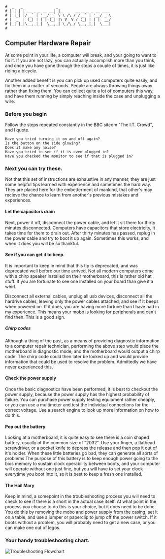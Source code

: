 ```
#  _   _               _
# | | | | __ _ _ __ __| |_      ____ _ _ __ ___
# | |_| |/ _` | '__/ _` \ \ /\ / / _` | '__/ _ \
# |  _  | (_| | | | (_| |\ V  V / (_| | | |  __/
# |_| |_|\__,_|_|  \__,_| \_/\_/ \__,_|_|  \___|
#
```

Computer Hardware Repair
------------------------

At some point in your life, a computer will break, and your going to want to fix it. If you are not lazy, you
can actually accomplish more than you think, and once you have gone through the steps a couple of times, it is
just like riding a bicycle.

Another added benefit is you can pick up used computers quite easily, and fix them in a matter of seconds.
People are always throwing things away rather than fixing them. You can collect quite a lot of computers this
way, and have them running by simply reaching inside the case and unplugging a wire.

### Before you begin

Follow the steps repeated constantly in the BBC sitcom "The I.T. Crowd", and I quote.

    Have you tried turning it on and off again?
    Is the button on the side glowing?
    Does it make any noise?
    Have you tried to see if it is even plugged in?
    Have you checked the monitor to see if that is plugged in?

### Next you can try these.

Not that this set of instructions are exhaustive in any manner, they are just some helpful tips learned with
experience and sometimes the hard way. They are placed here for the embetterment of mankind, that other's may
recieve the chance to learn from another's previous mistakes and experiences.

#### Let the capacitors drain

Next, power it off, disconnect the power cable, and let it sit there for thirty minutes disconnected.
Computers have capacitors that store electricity, it takes time for them to drain out. After thirty minutes
has passed, replug in the power cable and try to boot it up again. Sometimes this works, and when it does you
will be so thankful.

#### See if you can get it to beep.

It is important to keep in mind that this tip is deprecated, and was deprecated well before our time arrived.
Not all modern computers come with a chirp speaker installed on their motherboard, this is rather old hat
stuff. If you are fortunate to see one installed on your board than give it a whirl. 

Disconnect all external cables, unplug all usb devices, disconnect all the hardrive cables, leaving only
the power cables attached, and see if it beeps when powered on. If it does, you are having more fortune than I
have had in my experience. This means your mobo is looking for peripherals and can't find then. This is a good sign.

##### Chirp codes

Although a thing of the past, as a means of providing diagnostic information to a computer repair technician,
performing the above step would place the motherboard in diagnostic mode, and the motherboard would output a
chirp code. The chirp code could then later be looked up and would provide information that could be used to
resolve the problem. Admittedly we have never experienced this.

#### Check the power supply

Once the basic diagnostics have been performed, it is best to checkout the power supply, because the power
supply has the highest probability of failure. You can purchase power supply testing equipment rather cheaply,
or you can use a multimeter and test the individual connections for the correct voltage. Use a search engine
to look up more information on how to do this.

#### Pop out the battery

Looking at a motherboard, it is quite easy to see there is a coin shaped battery, usually of the common size of
"2032". Use your finger, a flathead screwdriver, or a pocket knife to depress the release and then pop it out
of it's holder. When these little batteries go bad, they can generate all sorts of problems The purpose of this
battery is to keep enough power going to the bios memory to sustain clock operability between boots, and your
computer will operate without one just fine, but you will have to set your clock everytime you boot into it,
so it is best to keep a fresh one installed.

#### The Hail Mary

Keep in mind, a somepoint in the troubleshooting process you will need to check to see if there is a short in
the actual case itself. At what point in the process you choose to do this is your choice, but it does need
to be done. You do this by removing the mobo and power supply from the casing, set it on a table, and use a
jumper or paperclip to jump off the power switch. If it boots without a problem, you will probably need to get
a new case, or you can make one out of legos.

### Your handy troubleshooting chart.

![Troubleshooting Flowchart](https://anoduck.github.io/wiki/assets/img/hardware_troubleshoot.png)
